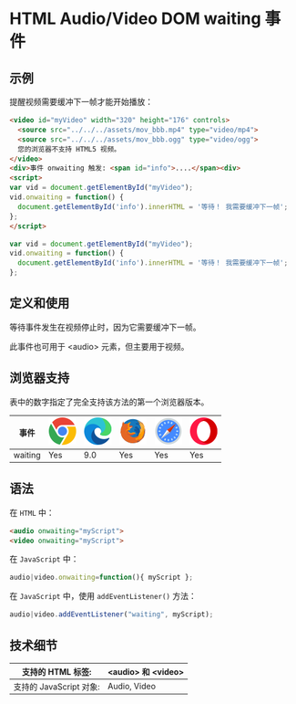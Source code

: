 HTML Audio/Video DOM waiting 事件
===

## 示例

提醒视频需要缓冲下一帧才能开始播放：

```html idoc:preview:iframe
<video id="myVideo" width="320" height="176" controls>
  <source src="../../../assets/mov_bbb.mp4" type="video/mp4">
  <source src="../../../assets/mov_bbb.ogg" type="video/ogg">
  您的浏览器不支持 HTML5 视频。
</video>
<div>事件 onwaiting 触发: <span id="info">....</span><div>
<script>
var vid = document.getElementById("myVideo");
vid.onwaiting = function() {
  document.getElementById('info').innerHTML = '等待！ 我需要缓冲下一帧';
};
</script>
```

```js
var vid = document.getElementById("myVideo");
vid.onwaiting = function() {
  document.getElementById('info').innerHTML = '等待！ 我需要缓冲下一帧';
};
```

## 定义和使用

等待事件发生在视频停止时，因为它需要缓冲下一帧。

此事件也可用于 \<audio> 元素，但主要用于视频。

## 浏览器支持

表中的数字指定了完全支持该方法的第一个浏览器版本。

| 事件 | ![chrome][1] | ![edge][2] | ![firefox][3] | ![safari][4] | ![opera][5] |
| ----- | --- | --- | --- | --- | --- |
| waiting | Yes | 9.0 | Yes | Yes | Yes |
<!--rehype:style=width: 100%; display: inline-table;-->

## 语法

在 `HTML` 中：

```html
<audio onwaiting="myScript">
<video onwaiting="myScript">
```

在 `JavaScript` 中：

```js
audio|video.onwaiting=function(){ myScript };
```

在 `JavaScript` 中，使用 `addEventListener()` 方法：

```js
audio|video.addEventListener("waiting", myScript);
```

## 技术细节

| 支持的 HTML 标签: | \<audio> 和 \<video> |
| -------- | -------- |
| 支持的 JavaScript 对象: | Audio, Video |
<!--rehype:style=width: 100%; display: inline-table;-->


[1]: ../../../assets/chrome.svg
[2]: ../../../assets/edge.svg
[3]: ../../../assets/firefox.svg
[4]: ../../../assets/safari.svg
[5]: ../../../assets/opera.svg

